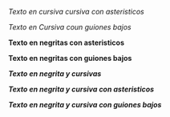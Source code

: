 *Texto en cursiva cursiva con asteristicos*

_Texto en Cursiva coun guiones bajos_

**Texto en negritas con asteristicos**

__Texto en negritas con guiones bajos__

*__Texto en negrita y cursivas__*

***Texto en negrita y cursiva con asteristicos***

___Texto en negrita y cursiva con guiones bajos___
